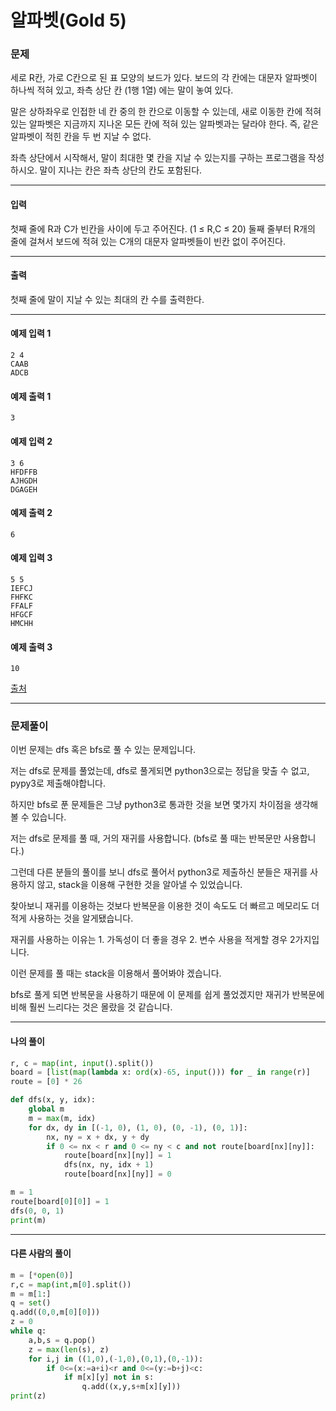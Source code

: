 # 알파벳(Gold 5)

### 문제

세로 R칸, 가로 C칸으로 된 표 모양의 보드가 있다. 보드의 각 칸에는 대문자 알파벳이 하나씩 적혀 있고, 좌측 상단 칸 (1행 1열) 에는 말이 놓여 있다.   

말은 상하좌우로 인접한 네 칸 중의 한 칸으로 이동할 수 있는데, 새로 이동한 칸에 적혀 있는 알파벳은 지금까지 지나온 모든 칸에 적혀 있는 알파벳과는 달라야 한다. 즉, 같은 알파벳이 적힌 칸을 두 번 지날 수 없다.   

좌측 상단에서 시작해서, 말이 최대한 몇 칸을 지날 수 있는지를 구하는 프로그램을 작성하시오. 말이 지나는 칸은 좌측 상단의 칸도 포함된다.   

---

#### 입력

첫째 줄에 R과 C가 빈칸을 사이에 두고 주어진다. (1 ≤ R,C ≤ 20) 둘째 줄부터 R개의 줄에 걸쳐서 보드에 적혀 있는 C개의 대문자 알파벳들이 빈칸 없이 주어진다.

---

#### 출력

첫째 줄에 말이 지날 수 있는 최대의 칸 수를 출력한다.

---

#### 예제 입력 1
~~~
2 4
CAAB
ADCB
~~~

#### 예제 출력 1
~~~
3
~~~

#### 예제 입력 2
~~~
3 6
HFDFFB
AJHGDH
DGAGEH
~~~

#### 예제 출력 2
~~~
6
~~~

#### 예제 입력 3
~~~
5 5
IEFCJ
FHFKC
FFALF
HFGCF
HMCHH
~~~

#### 예제 출력 3
~~~
10
~~~

[출처](https://www.acmicpc.net/problem/1987)

---

### 문제풀이

이번 문제는 dfs 혹은 bfs로 풀 수 있는 문제입니다.   

저는 dfs로 문제를 풀었는데, dfs로 풀게되면 python3으로는 정답을 맞출 수 없고, pypy3로 제출해야합니다.   

하지만 bfs로 푼 문제들은 그냥 python3로 통과한 것을 보면 몇가지 차이점을 생각해볼 수 있습니다.   

저는 dfs로 문제를 풀 때, 거의 재귀를 사용합니다. (bfs로 풀 때는 반복문만 사용합니다.)   

그런데 다른 분들의 풀이를 보니 dfs로 풀어서 python3로 제출하신 분들은 재귀를 사용하지 않고, stack을 이용해 구현한 것을 알아낼 수 있었습니다.   

찾아보니 재귀를 이용하는 것보다 반복문을 이용한 것이 속도도 더 빠르고 메모리도 더 적게 사용하는 것을 알게됐습니다.   

재귀를 사용하는 이유는 1. 가독성이 더 좋을 경우 2. 변수 사용을 적게할 경우 2가지입니다.   

이런 문제를 풀 때는 stack을 이용해서 풀어봐야 겠습니다.   

bfs로 풀게 되면 반복문을 사용하기 때문에 이 문제를 쉽게 풀었겠지만 재귀가 반복문에 비해 훨씬 느리다는 것은 몰랐을 것 같습니다.   

---

#### 나의 풀이

~~~python
r, c = map(int, input().split())
board = [list(map(lambda x: ord(x)-65, input())) for _ in range(r)]
route = [0] * 26

def dfs(x, y, idx):
    global m
    m = max(m, idx)
    for dx, dy in [(-1, 0), (1, 0), (0, -1), (0, 1)]:
        nx, ny = x + dx, y + dy
        if 0 <= nx < r and 0 <= ny < c and not route[board[nx][ny]]:
            route[board[nx][ny]] = 1
            dfs(nx, ny, idx + 1)
            route[board[nx][ny]] = 0

m = 1
route[board[0][0]] = 1
dfs(0, 0, 1)
print(m)
~~~

---

#### 다른 사람의 풀이

~~~python
m = [*open(0)]
r,c = map(int,m[0].split())
m = m[1:]
q = set()
q.add((0,0,m[0][0]))
z = 0
while q:
    a,b,s = q.pop()
    z = max(len(s), z)
    for i,j in ((1,0),(-1,0),(0,1),(0,-1)):
        if 0<=(x:=a+i)<r and 0<=(y:=b+j)<c:
            if m[x][y] not in s:
                q.add((x,y,s+m[x][y]))
print(z)
~~~
